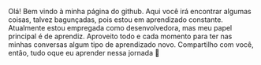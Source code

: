 Olá! Bem vindo à minha página do github. 
Aqui você irá encontrar algumas coisas, talvez bagunçadas, pois estou em aprendizado constante. 
Atualmente estou empregada como desenvolvedora, mas meu papel principal é de aprendiz. Aproveito todo e cada momento para ter nas minhas conversas algum tipo de aprendizado novo. Compartilho com você, então, tudo oque eu aprender nessa jornada 🔭

<!--
**priscilatavares/priscilatavares** is a ✨ _special_ ✨ repository because its `README.md` (this file) appears on your GitHub profile.

Here are some ideas to get you started:

- 🔭 I’m currently working on ...
- 🌱 I’m currently learning ...
- 👯 I’m looking to collaborate on ...
- 🤔 I’m looking for help with ...
- 💬 Ask me about ...
- 📫 How to reach me: ...
- 😄 Pronouns: ...
- ⚡ Fun fact: ...
-->
